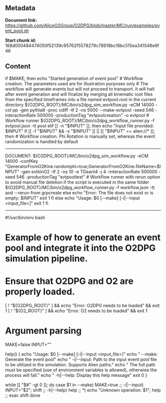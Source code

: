 ## Metadata

**Document link:** https://github.com/AliceO2Group/O2DPG/blob/master/MC/run/examples/event_pool.sh

**Start chunk id:** 168d000484474050f52139c95762f5578279c78918bc16bc515ea341548e6f46

## Content

if $MAKE; then
    echo "Started generation of event pool"
    # Workflow creation. The parameters used are for illustration purposes only
    # The workflow will generate events but will not proceed to transport. It will halt after event generation and will finalize by merging all kinematic root files from the specified timeframes into a file named evtpool.root in the current directory
    ${O2DPG_ROOT}/MC/bin/o2dpg_sim_workflow.py -eCM 14000 -col pp -gen pythia8 -proc cdiff -tf 2 -ns 5000 --make-evtpool -seed 546 -interactionRate 500000 -productionTag "evtpoolcreation" -o evtpool
    # Workflow runner
    ${O2DPG_ROOT}/MC/bin/o2dpg_workflow_runner.py -f evtpool.json -tt pool
elif [[ -n "$INPUT" ]]; then
    echo "Input file provided: $INPUT"
    if [[ -f "$INPUT" && -s "$INPUT" ]] || [[ "$INPUT" == alien://* ]]; then
        # Workflow creation. Phi Rotation is manually set, whereas the event randomization is handled by default

---

DOCUMENT:
    ${O2DPG_ROOT}/MC/bin/o2dpg_sim_workflow.py -eCM 14000 -confKey "GeneratorFromO2Kine.randomphi=true;GeneratorFromO2Kine.fileName=$INPUT" -gen extkinO2 -tf 2 -ns 10 -e TGeant4 -j 4 -interactionRate 500000 -seed 546 -productionTag "evtpooltest"
        # Workflow runner with rerun option to avoid manual file deletion if the script is executed in the same folder
        ${O2DPG_ROOT}/MC/bin/o2dpg_workflow_runner.py -f workflow.json -tt aod --rerun-from grpcreate
    else
        echo "Error: The file does not exist or is empty: $INPUT"
        exit 1
    fi
else
    echo "Usage: $0 [--make] [-i|--input <input_file>]"
    exit 1
fi

---

#!/usr/bin/env bash

# Example of how to generate an event pool and integrate it into the O2DPG simulation pipeline.

# Ensure that O2DPG and O2 are properly loaded.
[ ! "${O2DPG_ROOT}" ] && echo "Error: O2DPG needs to be loaded" && exit 1
[ ! "${O2_ROOT}" ] && echo "Error: O2 needs to be loaded" && exit 1

# Argument parsing
MAKE=false
INPUT=""

help() {
    echo "Usage: $0 [--make] [-i|--input <input_file>]"
    echo "  --make: Generate the event pool"
    echo "  -i|--input: Path to the input event pool file to be utilized in the simulation. Supports Alien paths."
    echo "              The full path must be specified (use of environment variables is allowed), otherwise the process will fail."
    echo "  -h|--help: Display this help message"
    exit 0
}

while [[ "$#" -gt 0 ]]; do
    case $1 in
        --make) MAKE=true ;;
        -i|--input) INPUT="$2"; shift ;;
        -h|--help) help ;;
        *) echo "Unknown operation: $1"; help ;;
    esac
    shift
done